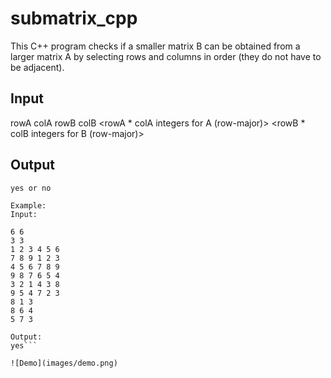 # submatrix_cpp

This C++ program checks if a smaller matrix B can be obtained from a larger matrix A by selecting rows and columns in order (they do not have to be adjacent).

## Input
rowA colA
rowB colB
<rowA * colA integers for A (row-major)>
<rowB * colB integers for B (row-major)>


## Output
```Prints exactly:
yes or no

Example:
Input:

6 6
3 3
1 2 3 4 5 6
7 8 9 1 2 3
4 5 6 7 8 9
9 8 7 6 5 4
3 2 1 4 3 8
9 5 4 7 2 3
8 1 3
8 6 4
5 7 3

Output:
yes```

![Demo](images/demo.png)

